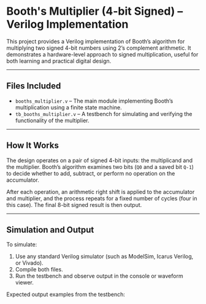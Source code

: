# Booth's Multiplier (4-bit Signed) – Verilog Implementation

This project provides a Verilog implementation of Booth’s algorithm for multiplying two signed 4-bit numbers using 2’s complement arithmetic. It demonstrates a hardware-level approach to signed multiplication, useful for both learning and practical digital design.

---

## Files Included

- `booths_multiplier.v` – The main module implementing Booth’s multiplication using a finite state machine.
- `tb_booths_multiplier.v` – A testbench for simulating and verifying the functionality of the multiplier.

---

## How It Works

The design operates on a pair of signed 4-bit inputs: the multiplicand and the multiplier. Booth’s algorithm examines two bits (`Q0` and a saved bit `Q-1`) to decide whether to add, subtract, or perform no operation on the accumulator.

After each operation, an arithmetic right shift is applied to the accumulator and multiplier, and the process repeats for a fixed number of cycles (four in this case). The final 8-bit signed result is then output.

---

## Simulation and Output

To simulate:

1. Use any standard Verilog simulator (such as ModelSim, Icarus Verilog, or Vivado).
2. Compile both files.
3. Run the testbench and observe output in the console or waveform viewer.

Expected output examples from the testbench:
